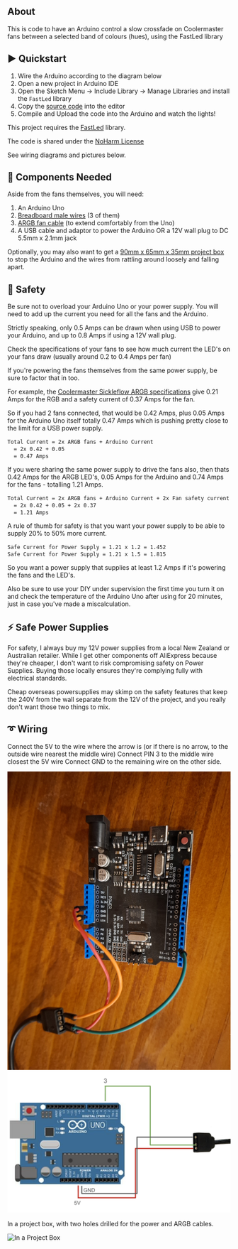 ## About

This is code to have an Arduino control a slow crossfade on Coolermaster fans between a selected band of colours (hues), using the FastLed library

## ▶️ Quickstart

1. Wire the Arduino according to the diagram below
2. Open a new project in Arduino IDE
3. Open the Sketch Menu -> Include Library -> Manage Libraries and install the `FastLed` library
4. Copy the [source code](./fan_light_fader.ino) into the editor
5. Compile and Upload the code into the Arduino and watch the lights!

This project requires the [FastLed](https://github.com/FastLED/FastLED/wiki/Pixel-reference) library.

The code is shared under the [NoHarm License](./LICENSE.md)

See wiring diagrams and pictures below.

## 🛒 Components Needed

Aside from the fans themselves, you will need:

1. An Arduino Uno
2. [Breadboard male wires](https://www.aliexpress.com/w/wholesale-bread-board-male-wires.html?spm=a2g0o.productlist.search.0) (3 of them)
3. [ARGB fan cable](https://www.aliexpress.com/w/wholesale-argb-fan-cable.html?spm=a2g0o.productlist.search.0) (to extend comfortably from the Uno)
4. A USB cable and adaptor to power the Arduino OR a 12V wall plug to DC 5.5mm x 2.1mm jack

Optionally, you may also want to get a [90mm x 65mm x 35mm project box](https://www.aliexpress.com/w/wholesale-90mm-65mm-plastic-project-box.html?spm=a2g0o.productlist.search.0) to stop the Arduino and the wires from rattling around loosely and falling apart.

## 🦺 Safety

Be sure not to overload your Arduino Uno or your power supply. You will need to add up the current you need for all the fans and the Arduino.

Strictly speaking, only 0.5 Amps can be drawn when using USB to power your Arduino, and up to 0.8 Amps if using a 12V wall plug.

Check the specifications of your fans to see how much current the LED's on your fans draw (usually around 0.2 to 0.4 Amps per fan)

If you're powering the fans themselves from the same power supply, be sure to factor that in too.

For example, the [Coolermaster Sickleflow ARGB specifications]([https://www.coolermaster.com/en-global/products/sickleflow-120/?tab=tech_spec](https://www.coolermaster.com/en-global/products/sickleflow-120-argb/?tab=tech_spec)) give 0.21 Amps for the RGB and a safety current of 0.37 Amps for the fan.

So if you had 2 fans connected, that would be 0.42 Amps, plus 0.05 Amps for the Arduino Uno itself totally 0.47 Amps which is pushing pretty close to the limit for a USB power supply.

```text
Total Current = 2x ARGB fans + Arduino Current
  = 2x 0.42 + 0.05
  = 0.47 Amps
```

If you were sharing the same power supply to drive the fans also, then thats 0.42 Amps for the ARGB LED's, 0.05 Amps for the Arduino and 0.74 Amps for the fans - totalling 1.21 Amps.

```text
Total Current = 2x ARGB fans + Arduino Current + 2x Fan safety current
  = 2x 0.42 + 0.05 + 2x 0.37
  = 1.21 Amps
```

A rule of thumb for safety is that you want your power supply to be able to supply 20% to 50% more current.

```text
Safe Current for Power Supply = 1.21 x 1.2 = 1.452
Safe Current for Power Supply = 1.21 x 1.5 = 1.815
```

So you want a power supply that supplies at least 1.2 Amps if it's powering the fans and the LED's.

Also be sure to use your DIY under supervision the first time you turn it on and check the temperature of the Arduino Uno after using for 20 minutes, just in case you've made a miscalculation.

## ⚡️ Safe Power Supplies

For safety, I always buy my 12V power supplies from a local New Zealand or Australian retailer. While I get other components off AliExpress because they're cheaper, I don't want to risk compromising safety on Power Supplies. Buying those locally ensures they're complying fully with electrical standards. 

Cheap overseas powersupplies may skimp on the safety features that keep the 240V from the wall separate from the 12V of the project, and you really don't want those two things to mix.


## ➰ Wiring

Connect the 5V to the wire where the arrow is
(or if there is no arrow, to the outside wire nearest the middle wire)
Connect PIN 3 to the middle wire closest the 5V wire
Connect GND to the remaining wire on the other side.

![Photo of Wiring](./wiring%20photo.jpg)
![Example of wiring from Arduino Uno](./argb%20wiring%20diagram.png)

In a project box, with two holes drilled for the power and ARGB cables.

![In a Project Box](https://github.com/user-attachments/assets/5073296f-4166-4101-8158-8ef51145763e)


